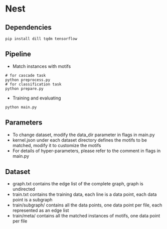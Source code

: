 # Nest

## Dependencies
```
pip install dill tqdm tensorflow
```

## Pipeline
- Match instances with motifs
```
# for cascade task
python preprocess.py
# for classification task
python prepare.py
```

- Training and evaluating 
```
python main.py
```

## Parameters
- To change dataset, modify the data_dir parameter in flags in main.py
- kernel.json under each dataset directory defines the motifs to be matched, modify it to customize the motifs
- For details of hyper-parameters, please refer to the comment in flags in main.py


## Dataset
- graph.txt contains the edge list of the complete graph, graph is undirected
- train.txt contains the training data, each line is a data point, each data point is a subgraph
- train/subgraph/ contains all the data points, one data point per file, each represented as an edge list
- train/meta/ contains all the matched instances of motifs, one data point per file
